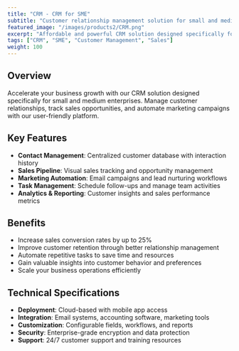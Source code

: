 ```yaml
---
title: "CRM - CRM for SME"
subtitle: "Customer relationship management solution for small and medium enterprises"
featured_image: "/images/products2/CRM.png"
excerpt: "Affordable and powerful CRM solution designed specifically for SMEs to manage customer relationships and drive business growth."
tags: ["CRM", "SME", "Customer Management", "Sales"]
weight: 100
---
```


## Overview

Accelerate your business growth with our CRM solution designed specifically for small and medium enterprises. Manage customer relationships, track sales opportunities, and automate marketing campaigns with our user-friendly platform.

## Key Features

- **Contact Management**: Centralized customer database with interaction history
- **Sales Pipeline**: Visual sales tracking and opportunity management
- **Marketing Automation**: Email campaigns and lead nurturing workflows
- **Task Management**: Schedule follow-ups and manage team activities
- **Analytics & Reporting**: Customer insights and sales performance metrics

## Benefits

- Increase sales conversion rates by up to 25%
- Improve customer retention through better relationship management
- Automate repetitive tasks to save time and resources
- Gain valuable insights into customer behavior and preferences
- Scale your business operations efficiently

## Technical Specifications

- **Deployment**: Cloud-based with mobile app access
- **Integration**: Email systems, accounting software, marketing tools
- **Customization**: Configurable fields, workflows, and reports
- **Security**: Enterprise-grade encryption and data protection
- **Support**: 24/7 customer support and training resources